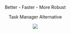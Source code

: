 
<p align="center">Better - Faster - More Robust</p>
<p align="center">Task Manager Alternative</p>
<p align="center">
<a href="https://github.com/Vital-Utilities/Vital-Utilities/releases">
<img src="https://img.shields.io/github/v/release/Vital-Utilities/Vital-Utilities?style=flat-square"/>
</a>
</p>
